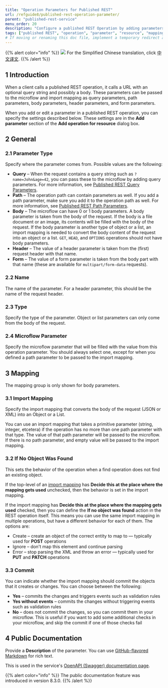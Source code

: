 ```yaml
---
title: "Operation Parameters for Published REST"
url: /refguide8/published-rest-operation-parameter/
parent: "published-rest-service"
menu_order: 20
description: "Configure a published REST Operation by adding parameters to an operation "
tags: ["published REST", "operation", "parameter", "resource", "mapping", "not found", "commit"]
# If moving or renaming this doc file, implement a temporary redirect and let the respective team know they should update the URL in the product. See Mapping to Products for more details.
---
```


{{% alert color="info" %}}
<img src="/attachments/china.png" class="d-inline-block" /> For the Simplified Chinese translation, click [中文译文](https://cdn.mendix.tencent-cloud.com/documentation/refguide8/published-rest-operation-parameter.pdf).
{{% /alert %}}

## 1 Introduction

When a client calls a published REST operation, it calls a URL with an optional query string and possibly a body. These parameters can be passed to the microflow and import mapping as query parameters, path parameters, body parameters, header parameters, and form parameters.

When you add or edit a parameter in a published REST operation, you can specify the settings described below. These settings are in the **Add parameter** section of the **Add operation for resource** dialog box.

## 2 General

### 2.1 Parameter Type

Specify where the parameter comes from. Possible values are the following:

* **Query** – When the request contains a query string such as `?name=John&age=42`, you can pass these to the microflow by adding query parameters. For more information, see [Published REST Query Parameters](/refguide8/published-rest-query-parameters/).
* **Path** – The operation path can contain parameters as well. If you add a path parameter, make sure you add it to the operation path as well. For more information, see [Published REST Path Parameters](/refguide8/published-rest-path-parameters/).
* **Body** – The microflow can have 0 or 1 body parameters. A body parameter is taken from the body of the request. If the body is a file document or an image, its contents will be filled with the body of the request. If the body parameter is another type of object or a list, an import mapping is needed to convert the body content of the request into an object or a list. `GET`, `HEAD`, and `OPTIONS` operations should not have body parameters.
* **Header** – The value of a header parameter is taken from the (first) request header with that name.
* **Form** – The value of a form parameter is taken from the body part with that name (these are available for `multipart/form-data` requests).

### 2.2 Name

The name of the parameter. For a header parameter, this should be the name of the request header.

### 2.3 Type

Specify the type of the parameter. Object or list parameters can only come from the body of the request.

### 2.4 Microflow Parameter

Specify the microflow parameter that will be filled with the value from this operation parameter. You should always select one, except for when you defined a path parameter to be passed to the import mapping.

## 3 Mapping

The mapping group is only shown for body parameters.

### 3.1 Import Mapping

Specify the import mapping that converts the body of the request (JSON or XML) into an Object or a List.

You can use an import mapping that takes a primitive parameter (string, integer, etcetera) if the operation has no more than one path parameter with that type. The value of that path parameter will be passed to the microflow. If there is no path parameter, and empty value will be passed to the import mapping.

### 3.2 If No Object Was Found

This sets the behavior of the operation when a find operation does not find an existing object.

If the top-level of an [import mapping](/refguide8/import-mappings/) has **Decide this at the place where the mapping gets used** unchecked, then the behavior is set in the import mapping.

If the import mapping has **Decide this at the place where the mapping gets used** checked, then you can define the **If no object was found** action in the REST operation itself. This means you can use the same import mapping in multiple operations, but have a different behavior for each of them. The options are:

* Create – create an object of the correct entity to map to — typically used for **POST** operations
* Ignore – don't map this element and continue parsing
* Error – stop parsing the XML and throw an error — typically used for **PUT** and **PATCH** operations

### 3.3 Commit

You can indicate whether the import mapping should commit the objects that it creates or changes. You can choose between the following:

* **Yes** – commits the changes and triggers events such as validation rules
* **Yes without events** – commits the changes without triggering events such as validation rules
* **No** – does not commit the changes, so you can commit them in your microflow. This is useful if you want to add some additional checks in your microflow, and skip the commit if one of those checks fail

## 4 Public Documentation

Provide a **Description** of the parameter. You can use [GitHub-flavored Markdown](/refguide8/gfm-syntax/) for rich text.

This is used in the service's [OpenAPI (Swagger) documentation page](/refguide8/published-rest-services/#interactive-documentation).

{{% alert color="info" %}}
The public documentation feature was introduced in version 8.3.0.
{{% /alert %}}



